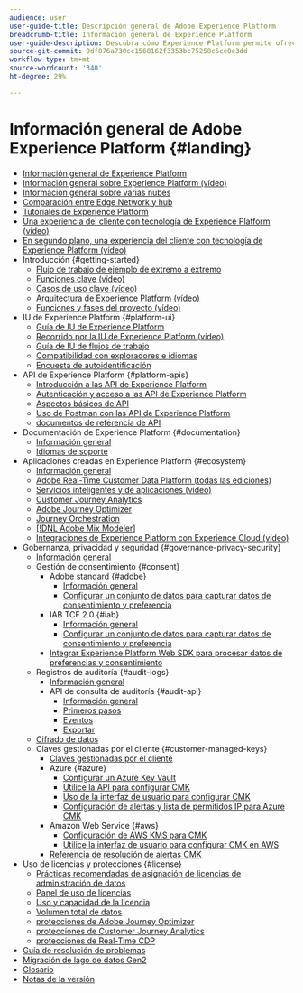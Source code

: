 ```yaml
---
audience: user
user-guide-title: Descripción general de Adobe Experience Platform
breadcrumb-title: Información general de Experience Platform
user-guide-description: Descubra cómo Experience Platform permite ofrecer experiencias personalizadas a sus clientes en tiempo real con guías, documentación y tutoriales.
source-git-commit: 9df876a730cc1568162f3353bc75258c5ce0e3dd
workflow-type: tm+mt
source-wordcount: '340'
ht-degree: 29%

---
```



# Información general de Adobe Experience Platform {#landing}

* [Información general de Experience Platform](home.md)
* [Información general sobre Experience Platform (vídeo)](video/platform-overview.md)
* [Información general sobre varias nubes](multi-cloud.md)
* [Comparación entre Edge Network y hub](./edge-and-hub-comparison.md)
* [Tutoriales de Experience Platform](https://experienceleague.adobe.com/docs/platform-learn/tutorials/overview.html?lang=es)
* [Una experiencia del cliente con tecnología de Experience Platform (vídeo)](video/customer-experience.md)
* [En segundo plano, una experiencia del cliente con tecnología de Experience Platform (vídeo)](video/customer-experience-bts.md)
* Introducción {#getting-started}
   * [Flujo de trabajo de ejemplo de extremo a extremo](end-to-end-tutorial.md)
   * [Funciones clave (vídeo)](video/key-capabilities.md)
   * [Casos de uso clave (vídeo)](video/platform-use-cases.md)
   * [Arquitectura de Experience Platform (vídeo)](video/platform-architecture.md)
   * [Funciones y fases del proyecto (vídeo)](video/roles-project-phases.md)
* IU de Experience Platform {#platform-ui}
   * [Guía de IU de Experience Platform](ui-guide.md)
   * [Recorrido por la IU de Experience Platform (vídeo)](video/platform-ui.md)
   * [Guía de IU de flujos de trabajo](workflows.md)
   * [Compatibilidad con exploradores e idiomas](browser-language-support.md)
   * [Encuesta de autoidentificación](self-identification.md)
* API de Experience Platform {#platform-apis}
   * [Introducción a las API de Experience Platform](api-guide.md)
   * [Autenticación y acceso a las API de Experience Platform](api-authentication.md)
   * [Aspectos básicos de API](api-fundamentals.md)
   * [Uso de Postman con las API de Experience Platform](postman.md)
   * [documentos de referencia de API](https://www.adobe.com/go/platform-api-reference-en)
* Documentación de Experience Platform {#documentation}
   * [Información general](documentation/overview.md)
   * [Idiomas de soporte](documentation/language-support.md)
* Aplicaciones creadas en Experience Platform {#ecosystem}
   * [Información general](application-services.md)
   * [Adobe Real-Time Customer Data Platform (todas las ediciones)](https://experienceleague.adobe.com/docs/real-time-customer-data-platform.html?lang=es)
   * [Servicios inteligentes y de aplicaciones (vídeo)](video/application-intelligent-services.md)
   * [Customer Journey Analytics](https://experienceleague.adobe.com/docs/customer-journey-analytics.html?lang=es)
   * [Adobe Journey Optimizer](https://experienceleague.adobe.com/docs/journey-optimizer.html?lang=es)
   * [Journey Orchestration](https://experienceleague.adobe.com/docs/journey-orchestration.html?lang=es)
   * [[!DNL Adobe Mix Modeler]](https://experienceleague.adobe.com/docs/mix-modeler.html?lang=es)
   * [Integraciones de Experience Platform con Experience Cloud (vídeo)](video/experience-cloud-integrations.md)
* Gobernanza, privacidad y seguridad {#governance-privacy-security}
   * [Información general](./governance-privacy-security/overview.md)
   * Gestión de consentimiento {#consent}
      * Adobe standard {#adobe}
         * [Información general](./governance-privacy-security/consent/adobe/overview.md)
         * [Configurar un conjunto de datos para capturar datos de consentimiento y preferencia](./governance-privacy-security/consent/adobe/dataset.md)
      * IAB TCF 2.0 {#iab}
         * [Información general](./governance-privacy-security/consent/iab/overview.md)
         * [Configurar un conjunto de datos para capturar datos de consentimiento y preferencia](./governance-privacy-security/consent/iab/dataset.md)
      * [Integrar Experience Platform Web SDK para procesar datos de preferencias y consentimiento](./governance-privacy-security/consent/sdk.md)
   * Registros de auditoría {#audit-logs}
      * [Información general](./governance-privacy-security/audit-logs/overview.md)
      * API de consulta de auditoría {#audit-api}
         * [Información general](./governance-privacy-security/audit-logs/api/overview.md)
         * [Primeros pasos](./governance-privacy-security/audit-logs/api/getting-started.md)
         * [Eventos](./governance-privacy-security/audit-logs/api/events.md)
         * [Exportar](./governance-privacy-security/audit-logs/api/export.md)
   * [Cifrado de datos](./governance-privacy-security/encryption.md)
   * Claves gestionadas por el cliente {#customer-managed-keys}
      * [Claves gestionadas por el cliente](./governance-privacy-security/customer-managed-keys/overview.md)
      * Azure {#azure}
         * [Configurar un Azure Key Vault](./governance-privacy-security/customer-managed-keys/azure/azure-key-vault-config.md)
         * [Utilice la API para configurar CMK](./governance-privacy-security/customer-managed-keys/azure/api-set-up.md)
         * [Uso de la interfaz de usuario para configurar CMK](./governance-privacy-security/customer-managed-keys/azure/ui-set-up.md)
         * [Configuración de alertas y lista de permitidos IP para Azure CMK](./governance-privacy-security/customer-managed-keys/azure/alerts-and-ip-access.md)
      * Amazon Web Service {#aws}
         * [Configuración de AWS KMS para CMK](./governance-privacy-security/customer-managed-keys/aws/configure-kms.md)
         * [Utilice la interfaz de usuario para configurar CMK en AWS](./governance-privacy-security/customer-managed-keys/aws/ui-set-up.md)
      * [Referencia de resolución de alertas CMK](./governance-privacy-security/customer-managed-keys/alert-resolution-reference.md)
* Uso de licencias y protecciones {#license}
   * [Prácticas recomendadas de asignación de licencias de administración de datos](./license-usage-and-guardrails/data-management-best-practices.md)
   * [Panel de uso de licencias](./license-usage-and-guardrails/license-usage-dashboard.md)
   * [Uso y capacidad de la licencia](./license-usage-and-guardrails/capacity.md)
   * [Volumen total de datos](./license-usage-and-guardrails/total-data-volume.md)
   * [protecciones de Adobe Journey Optimizer](https://experienceleague.adobe.com/docs/journey-optimizer/using/get-started/guardrails.html?lang=es)
   * [protecciones de Customer Journey Analytics](https://experienceleague.adobe.com/docs/analytics-platform/using/cja-admin/guardrails.html?lang=es)
   * [protecciones de Real-Time CDP](https://experienceleague.adobe.com/docs/experience-platform/rtcdp/guardrails/overview.html?lang=es)
* [Guía de resolución de problemas](troubleshooting.md)
* [Migración de lago de datos Gen2](adls2-gen2-migration.md)
* [Glosario](glossary.md)
* [Notas de la versión](https://experienceleague.adobe.com/es/docs/experience-platform/release-notes/latest)
